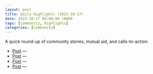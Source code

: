 ```yaml
---
layout: post
title: Daily Highlights (2025-10-17)
date: 2025-10-17 09:00:00 +0000
tags: [community, highlights]
categories: [community]
---
```


A quick round-up of community stories, mutual aid, and calls-to-action:

- [Post]() — 
- [Post]() — 
- [Post]() — 
- [Post]() — 
